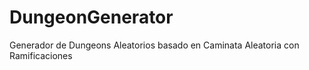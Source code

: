 # DungeonGenerator
Generador de Dungeons Aleatorios basado en Caminata Aleatoria con Ramificaciones
